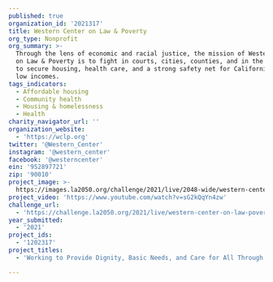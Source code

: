 ```yaml
---
published: true
organization_id: '2021317'
title: Western Center on Law & Poverty
org_type: Nonprofit
org_summary: >-
  Through the lens of economic and racial justice, the mission of Western Center
  on Law & Poverty is to fight in courts, cities, counties, and in the Capitol
  to secure housing, health care, and a strong safety net for Californians with
  low incomes.
tags_indicators:
  - Affordable housing
  - Community health
  - Housing & homelessness
  - Health
charity_navigator_url: ''
organization_website:
  - 'https://wclp.org'
twitter: '@Western_Center'
instagram: '@western_center'
facebook: '@westerncenter'
ein: '952897721'
zip: '90010'
project_image: >-
  https://images.la2050.org/challenge/2021/live/2048-wide/western-center-on-law-poverty.jpg
project_video: 'https://www.youtube.com/watch?v=sG2kQqYn4zw'
challenge_url:
  - 'https://challenge.la2050.org/2021/live/western-center-on-law-poverty/'
year_submitted:
  - '2021'
project_ids:
  - '1202317'
project_titles:
  - 'Working to Provide Dignity, Basic Needs, and Care for All Through the Law'

---
```


